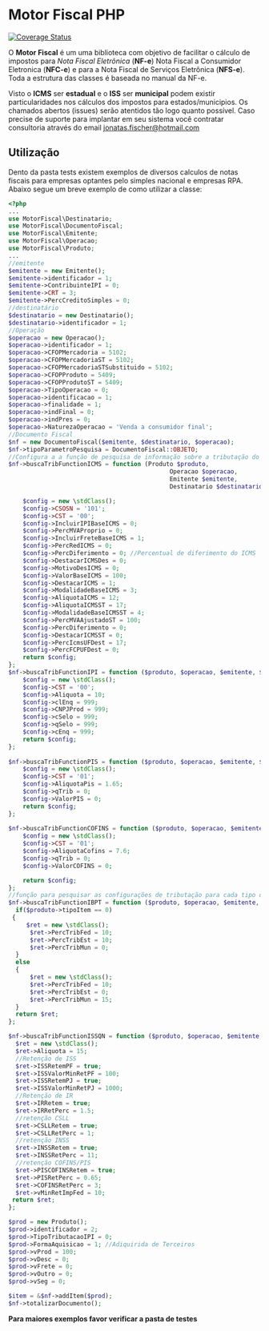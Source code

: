 # Motor Fiscal PHP

[![Coverage Status](https://coveralls.io/repos/github/JonatasFischer/MotorFiscal/badge.svg?branch=master)](https://coveralls.io/github/JonatasFischer/MotorFiscal?branch=master)


O **Motor Fiscal** é um uma biblioteca com objetivo de facilitar o cálculo de impostos para *Nota Fiscal Eletrônica* (**NF-e**) Nota Fiscal a Consumidor Eletronica (**NFC-e**) e para a Nota Fiscal de Serviços Eletrônica (**NFS-e**). Toda a estrutura das classes é baseada no manual da NF-e.


Visto o **ICMS** ser **estadual** e o **ISS** ser **municipal** podem existir particularidades nos cálculos dos impostos para estados/municipios. 
Os chamados abertos (issues) serão atentidos tão logo quanto possível. Caso precise de suporte para implantar em seu sistema você contratar consultoria através do email jonatas.fischer@hotmail.com

## Utilização
Dento da pasta tests existem exemplos de diversos calculos de notas fiscais para empresas optantes pelo simples nacional e empresas RPA. Abaixo segue um breve exemplo de como utilizar a classe:
```php
<?php
...
use MotorFiscal\Destinatario;  
use MotorFiscal\DocumentoFiscal;  
use MotorFiscal\Emitente;  
use MotorFiscal\Operacao;  
use MotorFiscal\Produto;
...
//emitente
$emitente = new Emitente();  
$emitente->identificador = 1;  
$emitente->ContribuinteIPI = 0;  
$emitente->CRT = 3;  
$emitente->PercCreditoSimples = 0;
//destinatário
$destinatario = new Destinatario();  
$destinatario->identificador = 1;
//Operação
$operacao = new Operacao();  
$operacao->identificador = 1;  
$operacao->CFOPMercadoria = 5102;  
$operacao->CFOPMercadoriaST = 5102;  
$operacao->CFOPMercadoriaSTSubstituido = 5102;  
$operacao->CFOPProduto = 5409;  
$operacao->CFOPProdutoST = 5409;  
$operacao->TipoOperacao = 0;
$operacao->identificacao = 1;
$operacao->finalidade = 1;  
$operacao->indFinal = 0;  
$operacao->indPres = 0;  
$operacao->NaturezaOperacao = 'Venda a consumidor final';
//Documento Fiscal
$nf = new DocumentoFiscal($emitente, $destinatario, $operacao);
$nf->tipoParametroPesquisa = DocumentoFiscal::OBJETO;
//Configura a a função de pesquisa de informação sobre a tributação do ICMS
$nf->buscaTribFunctionICMS = function (Produto $produto,  
                                             Operacao $operacao,  
                                             Emitente $emitente,  
                                             Destinatario $destinatario) {  

	$config = new \stdClass();  
	$config->CSOSN = '101';  
	$config->CST = '00';  
	$config->IncluirIPIBaseICMS = 0;  
	$config->PercMVAProprio = 0;  
	$config->IncluirFreteBaseICMS = 1;  
	$config->PercRedICMS = 0;  
	$config->PercDiferimento = 0; //Percentual de diferimento do ICMS  
	$config->DestacarICMSDes = 0;  
	$config->MotivoDesICMS = 0;  
	$config->ValorBaseICMS = 100;  
	$config->DestacarICMS = 1;  
	$config->ModalidadeBaseICMS = 3;  
	$config->AliquotaICMS = 12;  
	$config->AliquotaICMSST = 17;  
	$config->ModalidadeBaseICMSST = 4;  
	$config->PercMVAAjustadoST = 100;  
	$config->PercDiferimento = 0;  
	$config->DestacarICMSST = 0;  
	$config->PercIcmsUFDest = 17;  
	$config->PercFCPUFDest = 0; 
	return $config;
};
$nf->buscaTribFunctionIPI = function ($produto, $operacao, $emitente, $destinatario) {  
	$config = new \stdClass();  
	$config->CST = '00';  
	$config->Aliquota = 10;  
	$config->clEnq = 999;  
	$config->CNPJProd = 999;  
	$config->cSelo = 999;  
	$config->qSelo = 999;  
	$config->cEnq = 999;
	return $config;
};  
  
$nf->buscaTribFunctionPIS = function ($produto, $operacao, $emitente, $destinatario) {  
	$config = new \stdClass();  
	$config->CST = '01';  
	$config->AliquotaPis = 1.65;  
	$config->qTrib = 0;  
	$config->ValorPIS = 0; 
	return $config;
};  
  
$nf->buscaTribFunctionCOFINS = function ($produto, $operacao, $emitente, $destinatario) {  
	$config = new \stdClass();  
	$config->CST = '01';  
	$config->AliquotaCofins = 7.6;  
	$config->qTrib = 0;  
	$config->ValorCOFINS = 0;  

	return $config; 
};  
//função para pesquisar as configurações de tributação para cada tipo de produto  
$nf->buscaTribFunctionIBPT = function ($produto, $operacao, $emitente, $destinatario) {  
  if($produto->tipoItem == 0)  
 {  
	 $ret = new \stdClass();  
	  $ret->PercTribFed = 10;  
	  $ret->PercTribEst = 10;  
	  $ret->PercTribMun = 0;  
  }  
  else  
  {  
	  $ret = new \stdClass();  
	  $ret->PercTribFed = 10;  
	  $ret->PercTribEst = 0;  
	  $ret->PercTribMun = 15;  
  }  
  return $ret;  
};  

$nf->buscaTribFunctionISSQN = function ($produto, $operacao, $emitente, $destinatario) {  
  $ret = new \stdClass();  
  $ret->Aliquota = 15;  
  //Retenção de ISS  
  $ret->ISSRetemPF = true;  
  $ret->ISSValorMinRetPF = 100;  
  $ret->ISSRetemPJ = true;  
  $ret->ISSValorMinRetPJ = 1000;  
  //Retenção de IR  
  $ret->IRRetem = true;  
  $ret->IRRetPerc = 1.5;  
  //retenção CSLL  
  $ret->CSLLRetem = true;  
  $ret->CSLLRetPerc = 1;  
  //retenção INSS  
  $ret->INSSRetem = true;  
  $ret->INSSRetPerc = 11;  
  //retenção COFINS/PIS  
  $ret->PISCOFINSRetem = true;  
  $ret->PISRetPerc = 0.65;  
  $ret->COFINSRetPerc = 3;  
  $ret->vMinRetImpFed = 10;  
 return $ret;  
};

$prod = new Produto();  
$prod->identificador = 2;  
$prod->TipoTributacaoIPI = 0;  
$prod->FormaAquisicao = 1; //Adiquirida de Terceiros  
$prod->vProd = 100;  
$prod->vDesc = 0;  
$prod->vFrete = 0;  
$prod->vOutro = 0;  
$prod->vSeg = 0;

$item = &$nf->addItem($prod);
$nf->totalizarDocumento();

```
**Para maiores exemplos favor verificar a pasta de testes**

